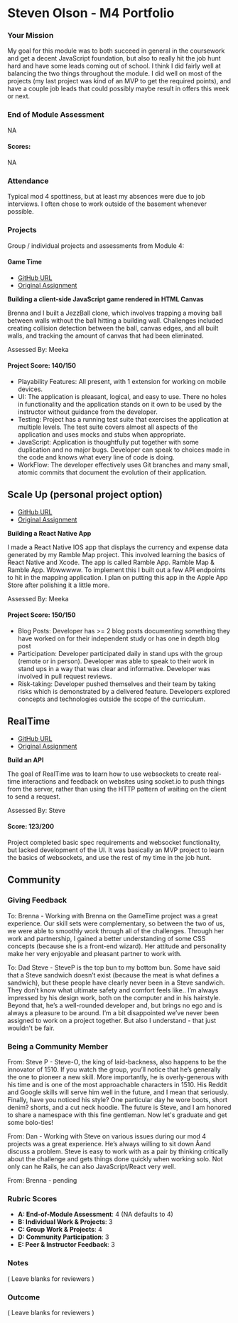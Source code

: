 # Steven Olson - M4 Portfolio

### Your Mission

My goal for this module was to both succeed in general in the coursework and get a decent JavaScript foundation, but also to really hit the job hunt hard and have some leads coming out of school. I think I did fairly well at balancing the two things throughout the module. I did well on most of the projects (my last project was kind of an MVP to get the required points), and have a couple job leads that could possibly maybe result in offers this week or next.


### End of Module Assessment

NA


#### Scores:

NA

### Attendance

Typical mod 4 spottiness, but at least my absences were due to job interviews. I often chose to work outside of the basement whenever possible.

### Projects

Group / individual projects and assessments from Module 4:

#### Game Time

* [GitHub URL](https://github.com/SteveOscar/Jezz_Ball)
* [Original Assignment](https://github.com/turingschool/lesson_plans/blob/master/ruby_04-apis_and_scalability/gametime_project.markdown)

**Building a client-side JavaScript game rendered in HTML Canvas**

Brenna and I built a JezzBall clone, which involves trapping a moving ball between walls without the ball hitting a building wall. Challenges included creating collision detection between the ball, canvas edges, and all built walls, and tracking the amount of canvas that had been eliminated.

Assessed By: Meeka

#### Project Score: 140/150

* Playability Features: All present, with 1 extension for working on mobile devices.
* UI: The application is pleasant, logical, and easy to use. There no holes in functionality and the application stands on it own to be used by the instructor without guidance from the developer.
* Testing: Project has a running test suite that exercises the application at multiple levels. The test suite covers almost all aspects of the application and uses mocks and stubs when appropriate.
* JavaScript: Application is thoughtfully put together with some duplication and no major bugs. Developer can speak to choices made in the code and knows what every line of code is doing.  
* WorkFlow: The developer effectively uses Git branches and many small, atomic commits that document the evolution of their application.



## Scale Up (personal project option)

* [GitHub URL](https://github.com/SteveOscar/Ramble_App)
* [Original Assignment](https://github.com/turingschool/curriculum/blob/master/source/projects/the_scale_up.markdown)

**Building a React Native App**  

I made a React Native IOS app that displays the currency and expense data generated by my Ramble Map project. This involved learning the basics of React Native and Xcode. The app is called Ramble App. Ramble Map & Ramble App. Wowwwww. To implement this I built out a few API endpoints to hit in the mapping application. I plan on putting this app in the Apple App Store after polishing it a little more.

  Assessed By: Meeka

#### Project Score: 150/150

* Blog Posts: Developer has >= 2 blog posts documenting something they have worked on for their independent study or has one in depth blog post
* Participation: Developer participated daily in stand ups with the group (remote or in person). Developer was able to speak to their work in stand ups in a way that was clear and informative. Developer was involved in pull request reviews.
* Risk-taking: Developer pushed themselves and their team by taking risks which is demonstrated by a delivered feature. Developers explored concepts and technologies outside the scope of the curriculum.


## RealTime

* [GitHub URL](https://github.com/SteveOscar/websockets)
* [Original Assignment](https://github.com/turingschool/curriculum/blob/master/source/projects/real_time.markdown)

**Build an API**

The goal of RealTime was to learn how to use websockets to create real-time interactions and feedback on websites using socket.io to push things from the server, rather than using the HTTP pattern of waiting on the client to send a request.

Assessed By: Steve

#### Score: 123/200

Project completed basic spec requirements and websocket functionality, but lacked development of the UI. It was basically an MVP project to learn the basics of websockets, and use the rest of my time in the job hunt.


## Community

### Giving Feedback

To: Brenna -   Working with Brenna on the GameTime project was a great experience. Our skill sets were complementary, so between the two of us, we were able to smoothly work through all of the challenges. Through her work and partnership, I gained a better understanding of some CSS concepts (because she is a front-end wizard). Her attitude and personality make her very enjoyable and pleasant partner to work with.

To: Dad Steve -  SteveP is the top bun to my bottom bun. Some have said that a Steve sandwich doesn’t exist (because the meat is what defines a sandwich), but these people have clearly never been in a Steve sandwich. They don’t know what ultimate safety and comfort feels like..  I’m always impressed by his design work, both on the computer and in his hairstyle. Beyond that, he’s a well-rounded developer and, but brings no ego and is always a pleasure to be around. I’m a bit disappointed we’ve never been assigned to work on a project together.  But also I understand - that just wouldn't be fair.



### Being a Community Member

From: Steve P - Steve-O, the king of laid-backness, also happens to be the innovator of 1510. If you watch the group, you’ll notice that he’s generally the one to pioneer a new skill. More importantly, he is overly-generous with his time and is one of the most approachable characters in 1510. His Reddit and Google skills will serve him well in the future, and I mean that seriously. Finally, have you noticed his style? One particular day he wore boots, short denim? shorts, and a cut neck hoodie. The future is Steve, and I am honored to share a namespace with this fine gentleman. Now let's graduate and get some bolo-ties!

From: Dan - Working with Steve on various issues during our mod 4 projects was a great experience. He’s always willing to sit down Âand discuss a problem. Steve is easy to work with as a pair by thinking critically about the challenge and gets things done quickly when working solo. Not only can he Rails, he can also JavaScript/React very well.

From: Brenna - pending

### Rubric Scores

* **A: End-of-Module Assessment**: 4 (NA defaults to 4)
* **B: Individual Work & Projects**: 3
* **C: Group Work & Projects**: 4
* **D: Community Participation**: 3
* **E: Peer & Instructor Feedback**: 3

### Notes

( Leave blanks for reviewers )

### Outcome

( Leave blanks for reviewers )
